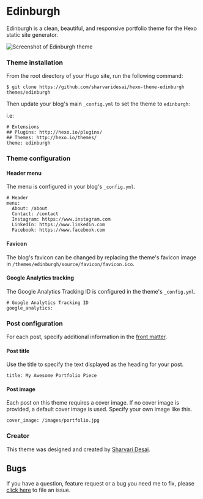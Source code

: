 # Edinburgh

Edinburgh is a clean, beautiful, and responsive portfolio theme for the Hexo static site generator.

![Screenshot of Edinburgh theme](https://sharvaridesai.github.io/hexo-theme-edinburgh-demo/images/screenshot.png)

### Theme installation
From the root directory of your Hugo site, run the following command:
```
$ git clone https://github.com/sharvaridesai/hexo-theme-edinburgh themes/edinburgh
```
Then update your blog's main `_config.yml` to set the theme to `edinburgh`:

i.e:

```
# Extensions
## Plugins: http://hexo.io/plugins/
## Themes: http://hexo.io/themes/
theme: edinburgh
```

### Theme configuration

#### Header menu
The menu is configured in your blog's `_config.yml`.
```
# Header
menu:
  About: /about
  Contact: /contact
  Instagram: https://www.instagram.com
  LinkedIn: https://www.linkedin.com
  Facebook: https://www.facebook.com
```

#### Favicon
The blog's favicon can be changed by replacing the theme's favicon image in `/themes/edinburgh/source/favicon/favicon.ico`.

#### Google Analytics tracking
The Google Analytics Tracking ID is configured in the theme's `_config.yml`.
```
# Google Analytics Tracking ID
google_analytics:
```

### Post configuration
For each post, specify additional information in the [front matter](https://hexo.io/docs/front-matter.html).

#### Post title
Use the title to specify the text displayed as the heading for your post.
```
title: My Awesome Portfolio Piece
```

#### Post image
Each post on this theme requires a cover image. If no cover image is provided, a default cover image is used. Specify your own image like this.
```
cover_image: /images/portfolio.jpg
```

### Creator
This theme was designed and created by [Sharvari Desai](http://www.sharvaridesai.com/).

## Bugs

If you have a question, feature request or a bug you need me to fix, please [click here](https://github.com/sharvaridesai/hexo-theme-edinburgh/issues/new) to file an issue.
